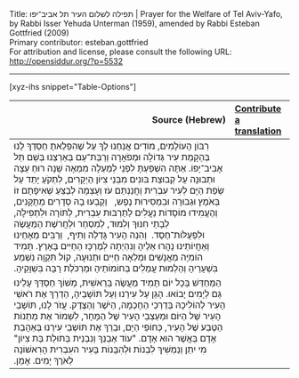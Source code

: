 <html>
<head></head>
<body>
Title: תפילה לשלום העיר תל אביב־יפו | Prayer for the Welfare of Tel Aviv-Yafo, by Rabbi Isser Yehuda Unterman (1959), amended by Rabbi Esteban Gottfried (2009)<br />
Primary contributor: esteban.gottfried<br />
For attribution and license, please consult the following URL: <a href="http://opensiddur.org/?p=5532">http://opensiddur.org/?p=5532</a>
<p />
<hr />

[xyz-ihs snippet="Table-Options"]<table style="margin-left: auto; margin-right: auto;" class="draggable">
<thead><tr><th id="x" style="text-align: right;">Source (Hebrew)</th><th style="text-align: left;"><a href="https://opensiddur.org/contributing/upload/">Contribute a translation</a></th></tr></thead>
<tbody>
<tr><td style="vertical-align:top;">
<div class="liturgy" lang="he">
רִבּוֹן הָעוֹלָמִים, 
מוֹדִים אֲנַחְנוּ לְךָ עַל שֶׁהִפְלֵאתָ חַסְדֵךָ לָנוּ 
בְּהַקָמַת עִיר גְּדוֹלָה וּמְפֹאָרָה 
וְרַבַּת־עַם בְּאַרְצֵנוּ בְּשֵׁם תֵּל אָבִיב־יָפוֹ. 
אַתָּה הִשְׁפַּעְתָּ לִפְנֵי לְמַעְלָה מִמֵאָה שָׁנָה 
רוּחַ עֵצָה וּתְבוּנָה 
עַל קְבוּצַת בּונִים מִבְּנֵי צִיוֹן הַיְקָרִים, 
לִתְקֹעַ יָתֵד עַל שְׂפַת הַיָּם לְעִיר עִבְרִית 
וְחֲנַנְתַּם עֹז וְעָצְמָה לְבַצֵּעַ שְׁאִיפָתָם זוֹ 
בְּאֹמֶץ וּגְבוּרָה וּבִמְסִירוּת נֶפֶש,  
וְקַבְעוּ בָהּ סְדָרִים מְתֻקָּנִים, 
וְהֶעֱמִידוּ מוֹסָדוֹת נַעֲלִים 
לַתַרְבּוּת עִבְרִית, 
לְתּוֹרָה וּלִתְפִילָה, 
לְבָתֵי חִנּוּךְ וְלִמוּד, 
לְמִסְחַר וּלְחֲרשֶׁת הַמַּעֲשֶׂה וּלִפְעֻלּוֹת־חֶסֶד. 
וְהִנֵה הָעִיר גָּדְלַה וַתִיף,  
וְרַבִּים מֵאָחֵינוּ וְאַחֲיוֹתֵינוּ נָהֲרוּ אֵלֶיהָ 
וְנִהְיְתָה לְמֶרְכָּז הַחַיִּים בָּאָרֶץ. 
תָּמִיד הוֹמִיָּה מֵאֲנָשִׁים וּמְלֵאָה חַיִּים וּתְנוּעָה, 
קוֹל תִּקְוָה נִשְׁמַע בִּשְׁעָרֵיהָ 
וְהַלְמוּת עֲמֵלִים בְּחוֹמוֹתֵיהָ 
וּמַרְכֹּלֶת רָבָּה בִּשְׁוָקֵיהָ.‏
</span></div></td>
 
<td style="vertical-align:top;">
<div class="english" lang="en">

</div></td></tr>


<tr><td style="vertical-align:top;"><div class="liturgy" lang="he">
הַמְּחַדֵּשׁ בְּכָל יוֹם תָּמִיד מַעֲשֶׂה בְּרֵאשִׁית, 
מְשׁוֹךְ חַסְדֵּךָ עָלֵינוּ גַּם לְיָמִים יָבוֹאוּ. 
הָגֵן עַל עִירֵנוּ וְעַל תּוֹשָׁבֵיהָ, 
הַדְרֵךְ אֶת רֹאשֵׁי הָעִיר לְהוֹלִיכָהּ 
בְּדַרְכֵי הַחָכְמָה, 
הַיֹּשֶׁר וְהַצֶּדֶק. 
עֲזֹר לָנוּ, 
תּוֹשָׁבֵי הָעִיר שֶׁל הַיּוֹם 
וּמְעַצְבֵי הָעִיר שֶׁל הַמָּחָר, 
לִשְׁמוֹר אֶת מַתְנוֹת הַטֶּבַע שֶׁל הָעִיר, 
כְּחוֹפֵי הַיָּם, 
וּבַרֵךְ אֶת תּוֹשְבֵי עִירֵנוּ 
בְּאַהֲבַת אָדָם בַּאֲשֶׁר הוּא אָדָם. 
"עוֹד אֶבְנֵךְ וְנִבְנֵית בְּתוּלַת בַּת צִיוֹן"  
מִי יִתֵן וְנַמְשִׁיךְ לִבְנוֹת וּלְהִבָּנוֹת 
בָּעִיר העִבְרִית הָרִאשׁוֹנָה לְאֹרֶךְ יָמִים. 
אָמֵן.‏
</span></div></td>
 
<td style="vertical-align:top;">
<div class="english" lang="en">

</div></td></tr>
</tbody></table>
</body>
</html>